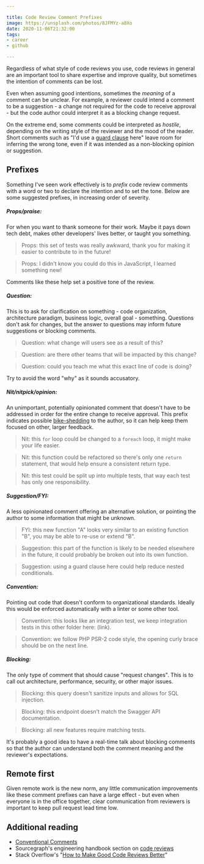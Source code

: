 ```yaml
---

title: Code Review Comment Prefixes
image: https://unsplash.com/photos/8JFMYz-a8Xo
date: 2020-11-06T21:32:00
tags:
- career
- github

---
```


Regardless of what style of code reviews you use, code reviews in general are an important tool to share expertise and improve quality, but sometimes the intention of comments can be lost.

Even when assuming good intentions, sometimes the _meaning_ of a comment can be unclear. For example, a reviewer could intend a comment to be a suggestion - a change not required for the code to receive approval - but the code author could interpret it as a blocking change request.

On the extreme end, some comments could be interpreted as _hostile_, depending on the writing style of the reviewer and the mood of the reader. Short comments such as "I'd use a [guard clause](https://en.wikipedia.org/wiki/Guard_(computer_science)) here" leave room for inferring the wrong tone, even if it was intended as a non-blocking opinion or suggestion.

## Prefixes

Something I've seen work effectively is to _prefix_ code review comments with a word or two to declare the intention and to set the tone. Below are some suggested prefixes, in increasing order of severity.

<!-- markdownlint-disable MD001 -->

##### **Props/praise:**

For when you want to thank someone for their work. Maybe it pays down tech debt, makes other developers' lives better, or taught you something.

> Props: this set of tests was really awkward, thank you for making it easier to contribute to in the future!

> Props: I didn't know you could do this in JavaScript, I learned something new!

Comments like these help set a positive tone of the review.

##### **Question:**

This is to ask for clarification on something - code organization, architecture paradigm, business logic, overall goal - something. Questions don't ask for changes, but the answer to questions may inform future suggestions or blocking comments.

> Question: what change will users see as a result of this?

> Question: are there other teams that will be impacted by this change?

> Question: could you teach me what this exact line of code is doing?

Try to avoid the word "why" as it sounds accusatory.

##### **Nit/nitpick/opinion:**

An unimportant, potentially opinionated comment that doesn't have to be addressed in order for the entire change to receive approval. This prefix indicates possible [bike-shedding](https://en.wikipedia.org/wiki/Law_of_triviality) to the author, so it can help keep them focused on other, larger feedback.

> Nit: this `for` loop could be changed to a `foreach` loop, it might make your life easier.

> Nit: this function could be refactored so there's only one `return` statement, that would help ensure a consistent return type.

> Nit: this test could be split up into multiple tests, that way each test has only one responsibility.

##### **Suggestion/FYI:**

A less opinionated comment offering an alternative solution, or pointing the author to some information that might be unknown.

> FYI: this new function "A" looks very similar to an existing function "B", you may be able to re-use or extend "B".

> Suggestion: this part of the function is likely to be needed elsewhere in the future, it could probably be broken out into its own function.

> Suggestion: using a guard clause here could help reduce nested conditionals.

##### **Convention:**

Pointing out code that doesn't conform to organizational standards. Ideally this would be enforced automatically with a linter or some other tool.

> Convention: this looks like an integration test, we keep integration tests in this other folder here: (link).

> Convention: we follow PHP PSR-2 code style, the opening curly brace should be on the next line.

##### **Blocking:**

The only type of comment that should cause "request changes". This is to call out architecture, performance, security, or other major issues.

> Blocking: this query doesn't sanitize inputs and allows for SQL injection.

> Blocking: this endpoint doesn't match the Swagger API documentation.

> Blocking: all new features require matching tests.

It's probably a good idea to have a real-time talk about blocking comments so that the author can understand both the comment meaning and the reviewer's expectations.

## Remote first

Given remote work is the new norm, any little communication improvements like these comment prefixes can have a large effect - but even when everyone is in the office together, clear communication from reviewers is important to keep pull request lead time low.

## Additional reading

- [Conventional Comments](https://conventionalcomments.org/#labels)
- Sourcegraph's engineering handbook section on [code reviews](https://about.sourcegraph.com/handbook/engineering/code_reviews#what-makes-an-effective-code-review)
- Stack Overflow's "[How to Make Good Code Reviews Better](https://stackoverflow.blog/2019/09/30/how-to-make-good-code-reviews-better/)"
